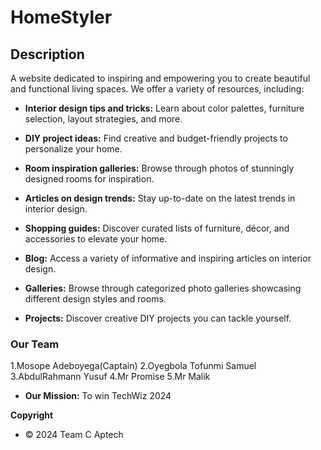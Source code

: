 # HomeStyler

## Description

A website dedicated to inspiring and empowering you to create beautiful and functional living spaces. We offer a variety of resources, including:

* **Interior design tips and tricks:** Learn about color palettes, furniture selection, layout strategies, and more.
* **DIY project ideas:** Find creative and budget-friendly projects to personalize your home.
* **Room inspiration galleries:** Browse through photos of stunningly designed rooms for inspiration.
* **Articles on design trends:** Stay up-to-date on the latest trends in interior design.
* **Shopping guides:** Discover curated lists of furniture, décor, and accessories to elevate your home.

* **Blog:** Access a variety of informative and inspiring articles on interior design.
* **Galleries:** Browse through categorized photo galleries showcasing different design styles and rooms.
* **Projects:** Discover creative DIY projects you can tackle yourself.

### Our Team

1.Mosope Adeboyega(Captain)
2.Oyegbola Tofunmi Samuel
3.AbdulRahmann Yusuf
4.Mr Promise
5.Mr Malik

* **Our Mission:** To win TechWiz 2024

**Copyright**

* © 2024 Team C Aptech
